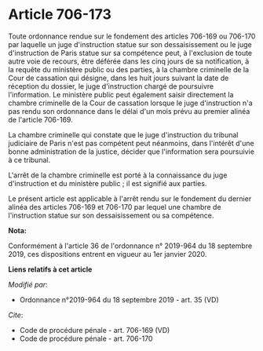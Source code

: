 # Article 706-173

Toute ordonnance rendue sur le fondement des articles 706-169 ou 706-170 par laquelle un juge d'instruction statue sur son
dessaisissement ou le juge d'instruction de Paris statue sur sa compétence peut, à l'exclusion de toute autre voie de
recours, être déférée dans les cinq jours de sa notification, à la requête du ministère public ou des parties, à la chambre
criminelle de la Cour de cassation qui désigne, dans les huit jours suivant la date de réception du dossier, le juge
d'instruction chargé de poursuivre l'information. Le ministère public peut également saisir directement la chambre criminelle
de la Cour de cassation lorsque le juge d'instruction n'a pas rendu son ordonnance dans le délai d'un mois prévu au premier
alinéa de l'article 706-169. 

La chambre criminelle qui constate que le juge d'instruction du   tribunal judiciaire de Paris n'est pas compétent peut
néanmoins, dans l'intérêt d'une bonne administration de la justice, décider que l'information sera poursuivie à ce tribunal. 

L'arrêt de la chambre criminelle est porté à la connaissance du juge d'instruction et du ministère public ; il est signifié
aux parties. 

Le présent article est applicable à l'arrêt rendu sur le fondement du dernier alinéa des articles 706-169 et 706-170 par
lequel une chambre de l'instruction statue sur son dessaisissement ou sa compétence.

**Nota:**

Conformément à l'article 36 de l'ordonnance n° 2019-964 du 18 septembre 2019, ces dispositions entrent en vigueur au 1er
janvier 2020.

**Liens relatifs à cet article**

_Modifié par_:

  - Ordonnance n°2019-964 du 18 septembre 2019 - art. 35 (VD)

_Cite_:

  - Code de procédure pénale - art. 706-169 (VD)
  - Code de procédure pénale - art. 706-170
